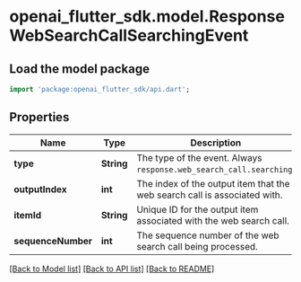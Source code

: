 # openai_flutter_sdk.model.ResponseWebSearchCallSearchingEvent

## Load the model package
```dart
import 'package:openai_flutter_sdk/api.dart';
```

## Properties
Name | Type | Description | Notes
------------ | ------------- | ------------- | -------------
**type** | **String** | The type of the event. Always `response.web_search_call.searching`.  | 
**outputIndex** | **int** | The index of the output item that the web search call is associated with.  | 
**itemId** | **String** | Unique ID for the output item associated with the web search call.  | 
**sequenceNumber** | **int** | The sequence number of the web search call being processed. | 

[[Back to Model list]](../README.md#documentation-for-models) [[Back to API list]](../README.md#documentation-for-api-endpoints) [[Back to README]](../README.md)


